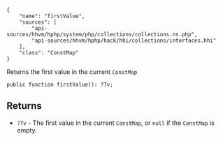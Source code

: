 ``` yamlmeta
{
    "name": "firstValue",
    "sources": [
        "api-sources/hhvm/hphp/system/php/collections/collections.ns.php",
        "api-sources/hhvm/hphp/hack/hhi/collections/interfaces.hhi"
    ],
    "class": "ConstMap"
}
```




Returns the first value in the current ` ConstMap `




``` Hack
public function firstValue(): ?Tv;
```




## Returns




+ ` ?Tv ` - The first value in the current `` ConstMap ``,  or ``` null ``` if the
  ```` ConstMap ```` is empty.
<!-- HHAPIDOC -->
